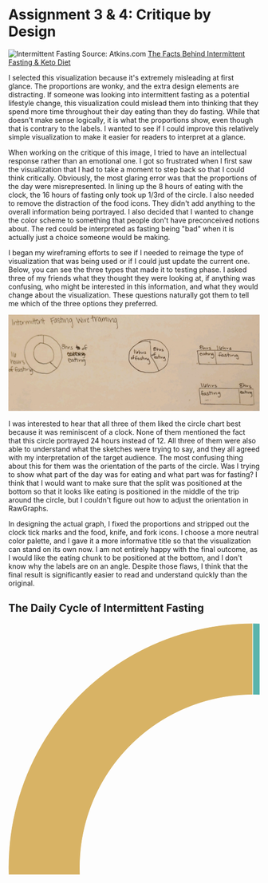 # Assignment 3 & 4: Critique by Design

![Intermittent Fasting](https://files.atkins.com/success_stories/16_8-IF.jpg)
Source: Atkins.com [The Facts Behind Intermittent Fasting & Keto Diet](https://www.atkins.com/how-it-works/atkins-blogs/colette-heimowitz/the-facts-behind-intermittent-fasting)

I selected this visualization because it's extremely misleading at first glance. The proportions are wonky, and the extra design elements are distracting. If someone was looking into intermittent fasting as a potential lifestyle change, this visualization could mislead them into thinking that they spend more time throughout their day eating than they do fasting. While that doesn't make sense logically, it is what the proportions show, even though that is contrary to the labels. I wanted to see if I could improve this relatively simple visualization to make it easier for readers to interpret at a glance. 

When working on the critique of this image, I tried to have an intellectual response rather than an emotional one. I got so frustrated when I first saw the visualization that I had to take a moment to step back so that I could think critically. Obviously, the most glaring error was that the proportions of the day were misrepresented. In lining up the 8 hours of eating with the clock, the 16 hours of fasting only took up 1/3rd of the circle. I also needed to remove the distraction of the food icons. They didn't add anything to the overall information being portrayed. I also decided that I wanted to change the color scheme to something that people don't have preconceived notions about. The red could be interpreted as fasting being "bad" when it is actually just a choice someone would be making.

I began my wireframing efforts to see if I needed to reimage the type of visualization that was being used or if I could just update the current one. Below, you can see the three types that made it to testing phase. I asked three of my friends what they thought they were looking at, if anything was confusing, who might be interested in this information, and what they would change about the visualization. These questions naturally got them to tell me which of the three options they preferred.

![Intermittent Fasting Wireframing](images/Wireframing.jpg)

I was interested to hear that all three of them liked the circle chart best because it was reminiscent of a clock. None of them mentioned the fact that this circle portrayed 24 hours instead of 12. All three of them were also able to understand what the sketches were trying to say, and they all agreed with my interpretation of the target audience.
The most confusing thing about this for them was the orientation of the parts of the circle. Was I trying to show what part of the day was for eating and what part was for fasting? I think that I would want to make sure that the split was positioned at the bottom so that it looks like eating is positioned in the middle of the trip around the circle, but I couldn't figure out how to adjust the orientation in RawGraphs. 

In designing the actual graph, I fixed the proportions and stripped out the clock tick marks and the food, knife, and fork icons. I choose a more neutral color palette, and I gave it a more informative title so that the visualization can stand on its own now. I am not entirely happy with the final outcome, as I would like the eating chunk to be positioned at the bottom, and I don't know why the labels are on an angle. Despite those flaws, I think that the final result is significantly easier to read and understand quickly than the original. 

## The Daily Cycle of Intermittent Fasting 
<svg width="980" height="980" xmlns="http://www.w3.org/2000/svg"><g transform="translate(490, 490)"><g display="none"><path d="M2.1215923377769586e-14,-346.4823227814083A346.4823227814083,346.4823227814083,0,1,1,-2.1215923377769586e-14,346.4823227814083A346.4823227814083,346.4823227814083,0,1,1,2.1215923377769586e-14,-346.4823227814083Z" style="stroke: rgb(255, 255, 255); fill: rgb(90, 180, 172); fill-rule: evenodd;"></path><text transform="translate(1.0607961688884793e-14,173.24116139070415)rotate(90)" text-anchor="middle" dx="6" dy=".35em" style="font-size: 11px; font-family: Arial, Helvetica;"></text><title>undefined: none</title></g><g><path d="M3.0003846579110155e-14,-490A490,490,0,0,1,424.352447854375,244.99999999999991L300.06249349093935,173.2411613907041A346.4823227814083,346.4823227814083,0,0,0,2.1215923377769586e-14,-346.4823227814083Z" style="stroke: rgb(255, 255, 255); fill: rgb(90, 180, 172); fill-rule: evenodd;"></path><text transform="translate(362.2074706726571,-209.1205806953521)rotate(-30.000000000000004)" text-anchor="middle" dx="6" dy=".35em" style="font-size: 17px; font-family: Arial, Helvetica;">8 hours Eating</text><title>Eat: 8</title></g><g><path d="M424.352447854375,244.99999999999991A490,490,0,1,1,-9.001153973733046e-14,-490L-6.364777013330876e-14,-346.4823227814083A346.4823227814083,346.4823227814083,0,1,0,300.06249349093935,173.2411613907041Z" style="stroke: rgb(255, 255, 255); fill: rgb(216, 179, 101); fill-rule: evenodd;"></path><text transform="translate(-362.2074706726571,209.12058069535223)rotate(330)" text-anchor="middle" dx="6" dy=".35em" style="font-size: 17px; font-family: Arial, Helvetica;">16 hours Fasting</text><title>Fast: 16</title></g></g></svg>
 
